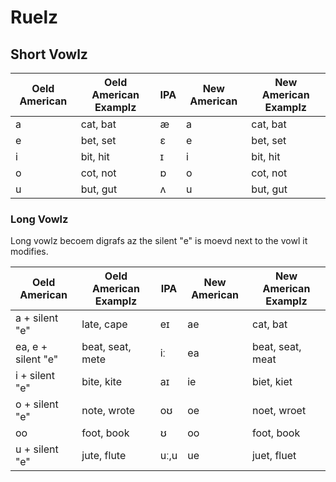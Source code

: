 # Ruelz

## Short Vowlz

| Oeld American | Oeld American Examplz | IPA | New American | New American Examplz |
| --- | --- | --- | --- | --- |
| a | cat, bat | æ | a | cat, bat |
| e | bet, set | ɛ | e | bet, set
| i | bit, hit | ɪ | i | bit, hit |
| o | cot, not | ɒ | o | cot, not |
| u | but, gut | ʌ | u | but, gut |

### Long Vowlz

Long vowlz becoem digrafs az the silent "e" is moevd next to the vowl it modifies.

| Oeld American | Oeld American Examplz | IPA | New American | New American Examplz |
| --- | --- | --- | --- | --- |
| a + silent "e" | late, cape | eɪ | ae | cat, bat |
| ea, e + silent "e" | beat, seat, mete | iː | ea | beat, seat, meat |
| i + silent "e" | bite, kite | aɪ | ie | biet, kiet |
| o + silent "e" | note, wrote | oʊ | oe | noet, wroet |
| oo | foot, book | ʊ | oo | foot, book |
| u + silent "e" | jute, flute | uː,u | ue | juet, fluet |
